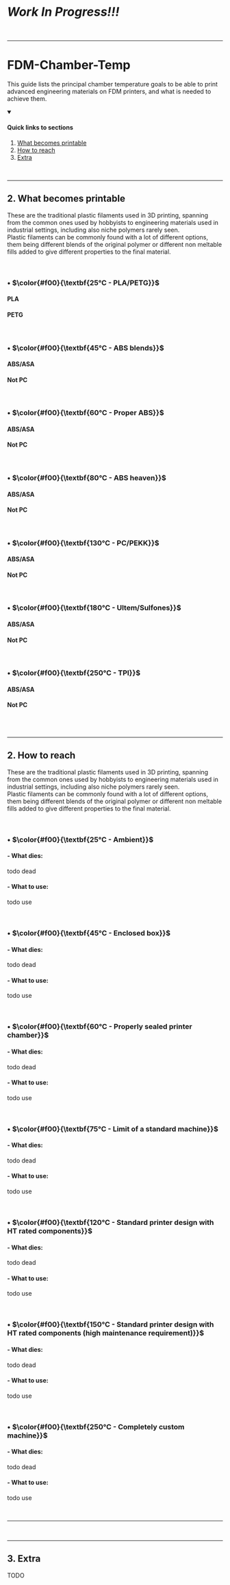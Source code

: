 # ***Work In Progress!!!***
</br>

---

# FDM-Chamber-Temp
This guide lists the principal chamber temperature goals to be able to print advanced engineering materials on FDM printers, and what is needed to achieve them.

<details open>
<summary><h4>Quick links to sections</h4></summary>
  
1. [What becomes printable](https://github.com/TheAdeo/filament-knowledge#1-what-becomes-printable)
2. [How to reach](https://github.com/TheAdeo/filament-knowledge#2-how-to-reach)
3. [Extra](https://github.com/TheAdeo/FDM-Chamber-Temp#3-extra)

</details>

<!-------------------------------------------------------------------------------------------------->
</br>

---

## 2. What becomes printable

These are the traditional plastic filaments used in 3D printing, spanning from the common ones used by hobbyists to engineering materials used in industrial settings, including also niche polymers rarely seen.  
Plastic filaments can be commonly found with a lot of different options, them being different blends of the original polymer or different non meltable fills added to give different properties to the final material.

</br>

<!-------------------------------------------->
### • $\color{#f00}{\textbf{25°C - PLA/PETG}}$

#### PLA
#### PETG

</br>

<!-------------------------------------------->
### • $\color{#f00}{\textbf{45°C - ABS blends}}$

#### ABS/ASA
#### Not PC

</br>

<!-------------------------------------------->
### • $\color{#f00}{\textbf{60°C - Proper ABS}}$

#### ABS/ASA
#### Not PC

</br>

<!-------------------------------------------->
### • $\color{#f00}{\textbf{80°C - ABS heaven}}$

#### ABS/ASA
#### Not PC

</br>

<!-------------------------------------------->
### • $\color{#f00}{\textbf{130°C - PC/PEKK}}$

#### ABS/ASA
#### Not PC

</br>

<!-------------------------------------------->
### • $\color{#f00}{\textbf{180°C - Ultem/Sulfones}}$

#### ABS/ASA
#### Not PC

</br>

<!-------------------------------------------->
### • $\color{#f00}{\textbf{250°C - TPI}}$

#### ABS/ASA
#### Not PC

</br>

<!-------------------------------------------->

<!-------------------------------------------------------------------------------------------------->
</br>

---

## 2. How to reach

These are the traditional plastic filaments used in 3D printing, spanning from the common ones used by hobbyists to engineering materials used in industrial settings, including also niche polymers rarely seen.  
Plastic filaments can be commonly found with a lot of different options, them being different blends of the original polymer or different non meltable fills added to give different properties to the final material.

</br>

<!-------------------------------------------->
### • $\color{#f00}{\textbf{25°C - Ambient}}$

#### - What dies:
todo dead
#### - What to use:
todo use

</br>

<!-------------------------------------------->
### • $\color{#f00}{\textbf{45°C - Enclosed box}}$

#### - What dies:
todo dead
#### - What to use:
todo use

</br>

<!-------------------------------------------->
### • $\color{#f00}{\textbf{60°C - Properly sealed printer chamber}}$

#### - What dies:
todo dead
#### - What to use:
todo use

</br>

<!-------------------------------------------->
### • $\color{#f00}{\textbf{75°C - Limit of a standard machine}}$

#### - What dies:
todo dead
#### - What to use:
todo use

</br>

<!-------------------------------------------->
### • $\color{#f00}{\textbf{120°C - Standard printer design with HT rated components}}$

#### - What dies:
todo dead
#### - What to use:
todo use

</br>

<!-------------------------------------------->
### • $\color{#f00}{\textbf{150°C - Standard printer design with HT rated components (high maintenance requirement)}}$

#### - What dies:
todo dead
#### - What to use:
todo use

</br>

<!-------------------------------------------->
### • $\color{#f00}{\textbf{250°C - Completely custom machine}}$

#### - What dies:
todo dead
#### - What to use:
todo use

</br>

<!-------------------------------------------->
<!-------------------------------------------------------------------------------------------------->
---

</br>

---

## 3. Extra

TODO

</br>

<!-------------------------------------------------------------------------------------------------->
